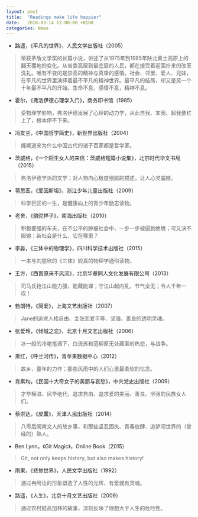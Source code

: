 ```yaml
---
layout: post
title:  "Readings make life happier"
date:   2016-03-14 12:00:00 +0100
categories: News
---
```


- 路遥，《平凡的世界》，人民文学出版社（2005）

> 荣获茅盾文学奖的长篇小说，讲述了从1975年到1985年陕北黄土高原上的翻天覆地的变化。从省委高层到最底层的人民，都在接受着迎面扑来的改革洗礼。唯有不变的是崇高的精神与真挚的感情。社会、邻里、爱人、兄妹，在平凡的世界里演绎着最不平凡的精神世界。最平凡的结局，却又是另一个十年最不平凡的开始。生命不息，感情不息，精神不息。

- 霍尔，《弗洛伊德心理学入门》，商务印书馆（1985）

> 受物理学影响，弗洛伊德发展了心理的动力学，从此自我、本我、超我便杠上了，根本停不下来。

- 冯友兰，《中国哲学简史》，新世界出版社（2004）

> 娓娓道来为什么中国古代的诸子百家都是哲学家。

- 茨威格，《一个陌生女人的来信：茨威格短篇小说集》，北京时代华文书局（2015）

> 弗洛伊德学派的文学；对人物内心极度细腻的描述，让人心灵震撼。

- 蒋思荃，《爱因斯坦》，浙江少年儿童出版社（2009）

> 科学巨匠的一生，是健康向上的青少年励志读物。

- 老舍，《骆驼祥子》，南海出版社（2010）

> 积极要强的车夫，在不公平的肿瘤社会中，一步一步被逼到绝境；可又决不服输；新社会是什么，它在哪里？

- 李淼，《三体中的物理学》，四川科学技术出版社（2015）

> 一本与刘慈欣的《三体》较真的物理学通俗读物。

- 王方，《西晋原来不风流》，北京华章同人文化发展有限公司（2013）

> 司马氏抢江山能力强，能藏能谋；守江山起内乱，节气全无；令人千年一叹！

- 勃朗特，《简爱》，上海文艺出版社（2007）

> Jane的追求人格自由、主张恋爱平等、坚强、善良的透明灵魂。

- 张爱玲，《倾城之恋》，北京十月文艺出版社（2006）

> 冰一般的冷艳笔调下，白流苏和范柳原无处藏匿的热恋，与战争。

- 萧红，《呼兰河传》，青苹果数据中心（2012）

> 故乡、童年的力作；那些风雨中的人们心里最柔软的忆念。

- 肖素均，《民国十大奇女子的美丽与哀愁》，中共党史出版社（2009）

> 才华横溢、风华绝代，追求自由、追求爱的美丽、善良、坚强的民族女人们。

- 蔡崇达，《皮囊》，天津人民出版社（2014）

> 八零后闽南文人的故乡事，和那些坚忍固执、青春放肆、追梦闯世界的（曾经的）熟人。

- Ben Lynn，《Git Magic》，Online Book（2015）

> Git, not only keeps history, but also makes history!

- 雨果，《悲惨世界》，人民文学出版社（1992）

> 通过冉阿让的形象塑造了人性的光辉，有爱就有灵魂。

- 路遥，《人生》，北京十月文艺出版社（2009）

> 通过农村娃高加林的故事，深刻反映了理想大于人生的危险性。
